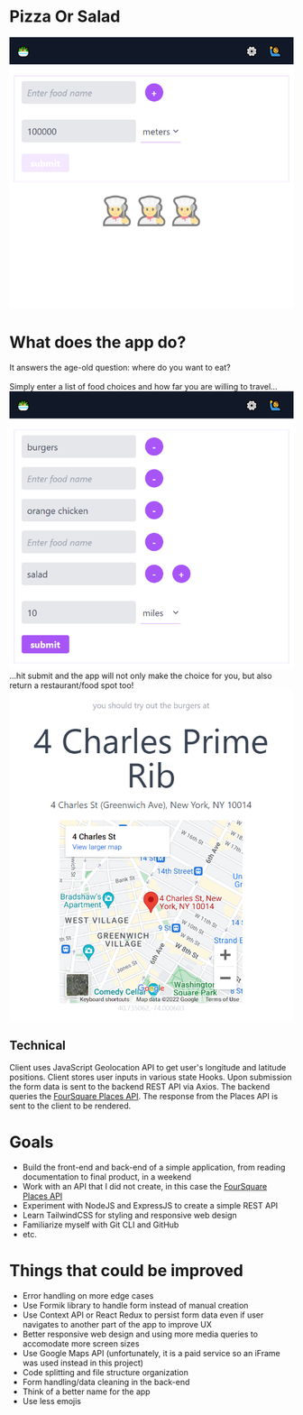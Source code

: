 # Pizza Or Salad

![start_screen](/start_screen.png)

# What does the app do?

It answers the age-old question: where do you want to eat?
<br/>
<br/>
Simply enter a list of food choices and how far you are willing to travel...
<br/>
![selection_screen](/selection_screen.png)
<br/>
...hit submit and the app will not only make the choice for you, but also return a restaurant/food spot too!
![result_screen](/result_screen.png)

## Technical

Client uses JavaScript Geolocation API to get user's longitude and latitude positions. Client stores user inputs in various state Hooks. Upon submission the form data is sent to the backend REST API via Axios. The backend queries the [FourSquare Places API](https://developer.foursquare.com/docs/places-api-overview). The response from the Places API is sent to the client to be rendered.

# Goals

- Build the front-end and back-end of a simple application, from reading documentation to final product, in a weekend
- Work with an API that I did not create, in this case the [FourSquare Places API](https://developer.foursquare.com/docs/places-api-overview)
- Experiment with NodeJS and ExpressJS to create a simple REST API
- Learn TailwindCSS for styling and responsive web design
- Familiarize myself with Git CLI and GitHub
- etc.

# Things that could be improved

- Error handling on more edge cases
- Use Formik library to handle form instead of manual creation
- Use Context API or React Redux to persist form data even if user navigates to another part of the app to improve UX
- Better responsive web design and using more media queries to accomodate more screen sizes
- Use Google Maps API (unfortunately, it is a paid service so an iFrame was used instead in this project)
- Code splitting and file structure organization
- Form handling/data cleaning in the back-end
- Think of a better name for the app
- Use less emojis
